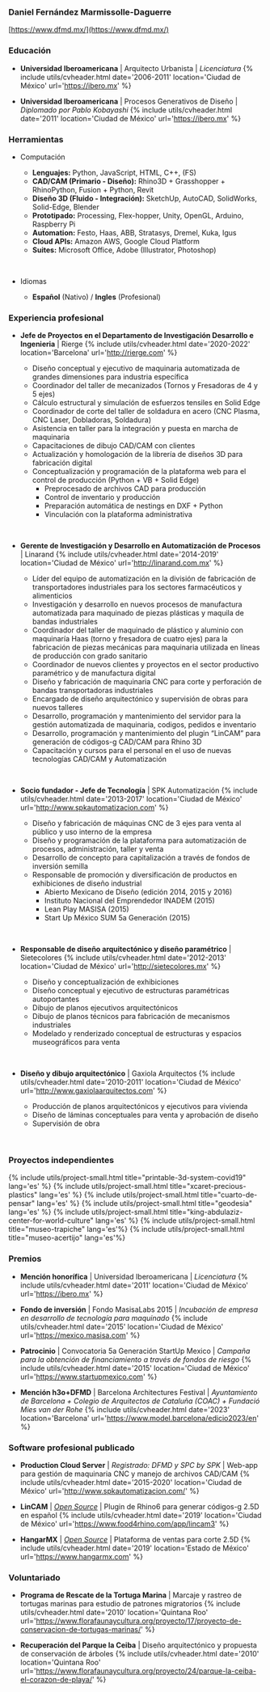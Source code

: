 
### Daniel Fernández Marmissolle-Daguerre

<!-- Me especializo en el diseño y programación de estructuras paramétricas, en el desarrollo de software y fabricación de maquinaria automatizada -->

<i class="fas fa-link"></i> [https://www.dfmd.mx/](https://www.dfmd.mx/)

### Educación

  - **Universidad Iberoamericana** | Arquitecto Urbanista | *Licenciatura*
  {% include utils/cvheader.html date='2006-2011' location='Ciudad de México' url='https://ibero.mx' %}

  - **Universidad Iberoamericana** | Procesos Generativos de Diseño | *Diplomado por Pablo Kobayashi*
  {% include utils/cvheader.html date='2011' location='Ciudad de México' url='https://ibero.mx' %}

### Herramientas

- Computación
  - **Lenguajes:** Python, JavaScript, HTML, C++, (FS)
  - **CAD/CAM (Primario - Diseño):** Rhino3D + Grasshopper + RhinoPython, Fusion + Python, Revit
  - **Diseño 3D (Fluido - Integración):** SketchUp, AutoCAD, SolidWorks, Solid-Edge, Blender
  - **Prototipado:** Processing, Flex-hopper, Unity, OpenGL, Arduino, Raspberry Pi
  - **Automation:** Festo, Haas, ABB, Stratasys, Dremel, Kuka, Igus
  - **Cloud APIs:** Amazon AWS, Google Cloud Platform
  - **Suites:** Microsoft Office, Adobe (Illustrator, Photoshop)
  <p class='blank-space'>&nbsp;</p>

- Idiomas
  - **Español** (Nativo) / **Ingles** (Profesional)

### Experiencia profesional

  - **Jefe de Proyectos en el Departamento de Investigación Desarrollo e Ingenieria** | Rierge
  {% include utils/cvheader.html date='2020-2022' location='Barcelona' url='http://rierge.com' %}

    - Diseño conceptual y ejecutivo de maquinaria automatizada de grandes dimensiones para industria específica
    - Coordinador del taller de mecanizados (Tornos y Fresadoras de 4 y 5 ejes)
    - Cálculo estructural y simulación de esfuerzos tensiles en Solid Edge
    - Coordinador de corte del taller de soldadura en acero (CNC Plasma, CNC Laser, Dobladoras, Soldadura)
    - Asistencia en taller para la integración y puesta en marcha de maquinaria
    - Capacitaciones de dibujo CAD/CAM con clientes
    - Actualización y homologación de la librería de diseños 3D para fabricación digital
    - Conceptualización y programación de la plataforma web para el control de producción (Python + VB + Solid Edge)
        - Preprocesado de archivos CAD para producción
        - Control de inventario y producción
        - Preparación automática de nestings en DXF + Python
        - Vinculación con la plataforma administrativa
        <p class='blank-space'>&nbsp;</p>


  - **Gerente de Investigación y Desarrollo en Automatización de Procesos** | Linarand
    {% include utils/cvheader.html date='2014-2019' location='Ciudad de México' url='http://linarand.com.mx' %}

    - Líder del equipo de automatización en la división de fabricación de transportadores industriales para los sectores farmacéuticos y alimenticios
    - Investigación y desarrollo en nuevos procesos de manufactura automatizada para maquinado de piezas plásticas y maquila de bandas industriales
    - Coordinador del taller de maquinado de plástico y aluminio con maquinaría Haas (torno y fresadora de cuatro ejes) para la fabricación de piezas mecánicas para maquinaria utilizada en líneas de producción con grado sanitario  
    - Coordinador de nuevos clientes y proyectos en el sector productivo paramétrico y de manufactura digital
    - Diseño y fabricación de maquinaria CNC para corte y perforación de bandas transportadoras industriales
    - Encargado de diseño arquitectónico y supervisión de obras para nuevos talleres
    - Desarrollo, programación y mantenimiento del servidor para la gestión automatizada de maquinaria, codigos, pedidos e inventario
    - Desarrollo, programación y mantenimiento del plugin “LinCAM” para generación de códigos-g CAD/CAM para Rhino 3D
    - Capacitación y cursos para el personal en el uso de nuevas tecnologías CAD/CAM y Automatización
    <p class='blank-space'>&nbsp;</p>

  - **Socio fundador - Jefe de Tecnología** | SPK Automatización
    {% include utils/cvheader.html date='2013-2017' location='Ciudad de México' url='http://www.spkautomatizacion.com' %}

    - Diseño y fabricación de máquinas CNC de 3 ejes para venta al público y uso interno de la empresa
    - Diseño y programación de la plataforma para automatización de procesos, administración, taller y venta
    - Desarrollo de concepto para capitalización a través de fondos de inversión semilla
    - Responsable de promoción y diversificación de productos en exhibiciones de diseño industrial
      - Abierto Mexicano de Diseño (edición 2014, 2015 y 2016)
      - Instituto Nacional del Emprendedor INADEM (2015)
      - Lean Play MASISA (2015)
      - Start Up México SUM 5a Generación (2015)
      <p class='blank-space'>&nbsp;</p>

  - **Responsable de diseño arquitectónico y diseño paramétrico** | Sietecolores
    {% include utils/cvheader.html date='2012-2013' location='Ciudad de México' url='http://sietecolores.mx' %}

      - Diseño y conceptualización de exhibiciones
      - Diseño conceptual y ejecutivo de estructuras paramétricas autoportantes
      - Dibujo de planos ejecutivos arquitectónicos
      - Dibujo de planos técnicos para fabricación de mecanismos industriales
      - Modelado y renderizado conceptual de estructuras y espacios museográficos para venta
      <p class='blank-space'>&nbsp;</p>

  - **Diseño y dibujo arquitectónico** | Gaxiola Arquitectos
    {% include utils/cvheader.html date='2010-2011' location='Ciudad de México' url='http://www.gaxiolaarquitectos.com' %}

      - Producción de planos arquitectónicos y ejecutivos para vivienda
      - Diseño de láminas conceptuales para venta y aprobación de diseño
      - Supervisión de obra
      <p class='blank-space'>&nbsp;</p>

### Proyectos independientes

  {% include utils/project-small.html title="printable-3d-system-covid19" lang='es' %}
  {% include utils/project-small.html title="xcaret-precious-plastics" lang='es' %}
  {% include utils/project-small.html title="cuarto-de-pensar" lang='es' %}
  {% include utils/project-small.html title="geodesia" lang='es' %}
  {% include utils/project-small.html title="king-abdulaziz-center-for-world-culture" lang='es' %}
  {% include utils/project-small.html title="museo-trapiche" lang='es'%}
  {% include utils/project-small.html title="museo-acertijo" lang='es'%}

### Premios

  - **Mención honorífica** | Universidad Iberoamericana | *Licenciatura*
    {% include utils/cvheader.html date='2011' location='Ciudad de México' url='https://ibero.mx' %}

  - **Fondo de inversión** | Fondo MasisaLabs 2015 | *Incubación de empresa en desarrollo de tecnología para maquinado*
    {% include utils/cvheader.html date='2015' location='Ciudad de México' url='https://mexico.masisa.com' %}

  - **Patrocinio** | Convocatoria 5a Generación StartUp Mexico | *Campaña para la obtención de financiamiento a través de fondos de riesgo*
    {% include utils/cvheader.html date='2015' location='Ciudad de México' url='https://www.startupmexico.com' %}
  
  - **Mención h3o+DFMD** | Barcelona Architectures Festival | *Ayuntamiento de Barcelona + Colegio de Arquitectos de Cataluña (COAC) + Fundació Mies van der Rohe*
    {% include utils/cvheader.html date='2023' location='Barcelona' url='https://www.model.barcelona/edicio2023/en' %}

### Software profesional publicado

  - **Production Cloud Server** | *Registrado: DFMD y SPC by SPK* | Web-app para gestión de maquinaria CNC y manejo de archivos CAD/CAM
    {% include utils/cvheader.html date='2015-2020' location='Ciudad de México' url='http://www.spkautomatizacion.com/' %}

  - **LinCAM** | [*Open Source*](https://github.com/dfmdmx/Rhino_LinCAM3) | Plugin de Rhino6 para generar códigos-g 2.5D en español
    {% include utils/cvheader.html date='2019' location='Ciudad de México' url='https://www.food4rhino.com/app/lincam3' %}

  - **HangarMX** | [*Open Source*](https://github.com/dfmdmx/dfmdmx.store.io) | Plataforma de ventas para corte 2.5D
    {% include utils/cvheader.html date='2019' location='Estado de México' url='https://www.hangarmx.com' %}  

### Voluntariado

  - **Programa de Rescate de la Tortuga Marina** | Marcaje y rastreo de tortugas marinas para estudio de patrones migratorios
    {% include utils/cvheader.html date='2010' location='Quintana Roo' url='https://www.florafaunaycultura.org/proyecto/17/proyecto-de-conservacion-de-tortugas-marinas/' %}

  - **Recuperación del Parque la Ceiba** | Diseño arquitectónico y propuesta de conservación de árboles
    {% include utils/cvheader.html date='2010' location='Quintana Roo' url='https://www.florafaunaycultura.org/proyecto/24/parque-la-ceiba-el-corazon-de-playa/' %}
